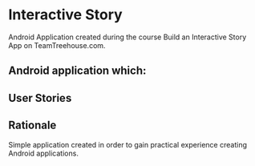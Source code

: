 # Interactive Story

Android Application created during the course Build an Interactive Story App on TeamTreehouse.com.

## Android application which:


## User Stories


## Rationale

Simple application created in order to gain practical experience creating Android applications.